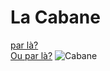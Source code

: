 # La Cabane
[par là?](Saucisse.md)   
[Ou par là?](Les_Bretons.md)
![Cabane](https://www.bide-et-musique.com/images/pochettes/24953.jpg)